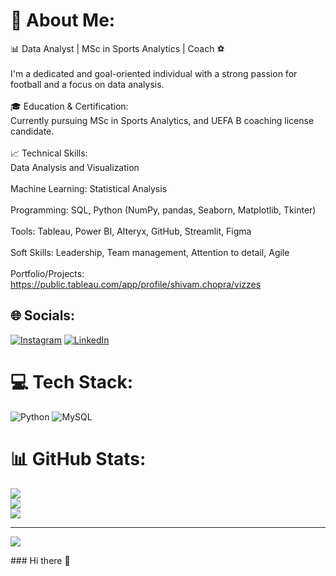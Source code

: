 # 💫 About Me:
📊  Data Analyst | MSc in Sports Analytics | Coach ⚽<br><br>I'm a dedicated and goal-oriented individual with a strong passion for football and a focus on data analysis.<br><br>🎓 Education & Certification:<br>Currently pursuing MSc in Sports Analytics, and UEFA B coaching license candidate.<br><br>📈 Technical Skills:<br>Data Analysis and Visualization <br>
<br>Machine Learning: Statistical Analysis<br> 
<br>Programming: SQL, Python (NumPy, pandas, Seaborn, Matplotlib, Tkinter)<br> 
<br>Tools: Tableau, Power BI, Alteryx, GitHub, Streamlit, Figma<br> 
<br>Soft Skills: Leadership, Team management, Attention to detail, Agile <br><br>Portfolio/Projects:<br>https://public.tableau.com/app/profile/shivam.chopra/vizzes


## 🌐 Socials:
[![Instagram](https://img.shields.io/badge/Instagram-%23E4405F.svg?logo=Instagram&logoColor=white)](https://instagram.com/whoshivamchopra) [![LinkedIn](https://img.shields.io/badge/LinkedIn-%230077B5.svg?logo=linkedin&logoColor=white)](https://linkedin.com/in/https://www.linkedin.com/in/shivam-chopra-5ab375134/) 

# 💻 Tech Stack:
![Python](https://img.shields.io/badge/python-3670A0?style=for-the-badge&logo=python&logoColor=ffdd54) ![MySQL](https://img.shields.io/badge/mysql-%2300000f.svg?style=for-the-badge&logo=mysql&logoColor=white)
# 📊 GitHub Stats:
![](https://github-readme-stats.vercel.app/api?username=Chopra203&theme=dark&hide_border=false&include_all_commits=false&count_private=false)<br/>
![](https://github-readme-streak-stats.herokuapp.com/?user=Chopra203&theme=dark&hide_border=false)<br/>
![](https://github-readme-stats.vercel.app/api/top-langs/?username=Chopra203&theme=dark&hide_border=false&include_all_commits=false&count_private=false&layout=compact)

---
[![](https://visitcount.itsvg.in/api?id=Chopra203&icon=0&color=0)](https://visitcount.itsvg.in)

<!-- Proudly created with GPRM ( https://gprm.itsvg.in ) -->### Hi there 👋

<!--
**Chopra203/Chopra203** is a ✨ _special_ ✨ repository because its `README.md` (this file) appears on your GitHub profile.

Here are some ideas to get you started:

- 🔭 I’m currently working on ...
- 🌱 I’m currently learning ...
- 👯 I’m looking to collaborate on ...
- 🤔 I’m looking for help with ...
- 💬 Ask me about ...
- 📫 How to reach me: ...
- 😄 Pronouns: ...
- ⚡ Fun fact: ...
-->
